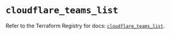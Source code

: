 # `cloudflare_teams_list`

Refer to the Terraform Registry for docs: [`cloudflare_teams_list`](https://registry.terraform.io/providers/cloudflare/cloudflare/4.39.0/docs/resources/teams_list).
